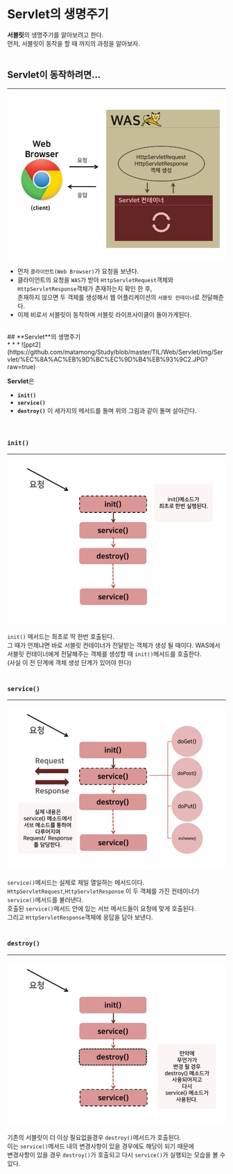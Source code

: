 # Servlet의 생명주기

**서블릿**의 생명주기를 알아보려고 한다.<br>
먼저, 서블릿이 동작을 할 때 까지의 과정을 알아보자.<br>
<br>

## **Servlet**이 동작하려면...<br>
* * *
![ppt1](https://github.com/matamong/Study/blob/master/TIL/Web/Servlet/img/Servlet/%EC%8A%AC%EB%9D%BC%EC%9D%B4%EB%93%9C1.JPG?raw=true)

- 먼저 `클라이언트(Web Browser)`가 요청을 보낸다.
- 클라이언트의 요청을 `WAS`가 받아 `HttpServletRequest`객체와 `HttpServletResponse`객체가 존재하는지 확인 한 후,<br>
  존재하지 않으면 두 객체를 생성해서 웹 어플리케이션의 `서블릿 컨테이너`로 전달해준다.
- 이제 비로서 서블릿이 동작하며 서블릿 라이프사이클이 돌아가게된다.<br>
<br>
## **Servlet**의 생명주기<br>
* * *
![ppt2](https://github.com/matamong/Study/blob/master/TIL/Web/Servlet/img/Servlet/%EC%8A%AC%EB%9D%BC%EC%9D%B4%EB%93%9C2.JPG?raw=true)

**Servlet**은 
- **`init()`**
- **`service()`**
- **`destroy()`**
이 세가지의 메서드를 돌며 위의 그림과 같이 돌며 살아간다.<br>
<br>

### **`init()`**<br>
* * *
![init()ppt](https://github.com/matamong/Study/blob/master/TIL/Web/Servlet/img/Servlet/%EC%8A%AC%EB%9D%BC%EC%9D%B4%EB%93%9C3.JPG?raw=true)

`init()` 메서드는 최초로 딱 한번 호출된다.<br>
그 때가 언제냐면 바로 서블릿 컨테이너가 전달받는 객체가 생성 될 때이다.
WAS에서 서블릿 컨테이너에게 전달해주는 객체를 생성할 때  `init()`메서드를 호출한다.<br>
(사실 이 전 단계에 객체 생성 단계가 있어야 한다)<br>
<br>

### **`service()`**<br>
* * *
![service()ppt](https://github.com/matamong/Study/blob/master/TIL/Web/Servlet/img/Servlet/%EC%8A%AC%EB%9D%BC%EC%9D%B4%EB%93%9C4.JPG?raw=true)

`service()`메서드는 실제로 제일 열일하는 메서드이다.<br>
`HttpServletRequest`,`HttpServletResponse` 이 두 객체를 가진 컨테이너가 `service()`메서드를 불러낸다.<br>
호출된 `service()`메서드 안에 있는 서브 메서드들이 요청에 맞게 호출된다.<br>
그리고 `HttpServletResponse`객체에 응답을 담아 보낸다.<br>
<br>

### **`destroy()`**<br>
* * *
![service()ppt](https://github.com/matamong/Study/blob/master/TIL/Web/Servlet/img/Servlet/%EC%8A%AC%EB%9D%BC%EC%9D%B4%EB%93%9C5.JPG?raw=true)

기존의 서블릿이 더 이상 필요없을경우 `destroy()`메서드가 호출된다.<br>
이는 `service()`메서드 내의 변경사항이 있을 경우에도 해당이 되기 때문에<br>
변경사항이 있을 경우 `destroy()`가 호출되고 다시 `service()`가 실행되는 모습을 볼 수 있다.<br>




 
